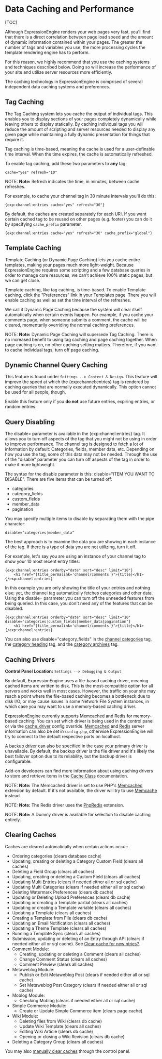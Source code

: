 <!--
    This source file is part of the open source project
    ExpressionEngine User Guide (https://github.com/ExpressionEngine/ExpressionEngine-User-Guide)

    @link      https://expressionengine.com/
    @copyright Copyright (c) 2003-2020, Packet Tide, LLC (https://packettide.com)
    @license   https://expressionengine.com/license Licensed under Apache License, Version 2.0
-->

# Data Caching and Performance

[TOC]

Although ExpressionEngine renders your web pages very fast, you'll find that there is a direct correlation between page load speed and the amount of dynamic information contained within your pages. The greater the number of tags and variables you use, the more processing cycles the template rendering engine has to perform.

For this reason, we highly recommend that you use the caching systems and techniques described below. Doing so will increase the performance of your site and utilize server resources more efficiently.

The caching technology in ExpressionEngine is comprised of several independent data caching systems and preferences.

## Tag Caching

The Tag Caching system lets you cache the output of individual tags. This enables you to display sections of your pages completely dynamically while leaving others to display statically. By caching individual tags you will reduce the amount of scripting and server resources needed to display any given page while maintaining a fully dynamic presentation for things that require it.

Tag caching is time-based, meaning the cache is used for a user-definable time interval. When the time expires, the cache is automatically refreshed.

To enable tag caching, add these two parameters to **any** tag:

    cache="yes" refresh="10"

NOTE: **Note:** Refresh indicates the time, in minutes, between cache refreshes.

For example, to cache your channel tag in 30 minute intervals you'll do this:

    {exp:channel:entries cache="yes" refresh="30"}

By default, the caches are created separately for each URI. If you want certain cached tag to be reused on other pages (e.g. footer) you can do it by specifying `cache_prefix` parameter.

    {exp:channel:entries cache="yes" refresh="30" cache_prefix="global"}

## Template Caching

Template Caching (or Dynamic Page Caching) lets you cache entire templates, making your pages much more light-weight. Because ExpressionEngine requires some scripting and a few database queries in order to manage core resources, we can't achieve 100% static pages, but we can get close.

Template caching, like tag caching, is time-based. To enable Template caching, click the "Preferences" link in your Templates page. There you will enable caching as well as set the time interval of the refreshes.

We call it Dynamic Page Caching because the system will clear itself automatically when certain events happen. For example, if you cache your comments page, when someone submits a comment, the cache will be cleared, momentarily overriding the normal caching preferences.

NOTE: **Note:** Dynamic Page Caching will supersede Tag Caching. There is no increased benefit to using tag caching and page caching together. When page caching is on, no other caching setting matters. Therefore, if you want to cache individual tags, turn off page caching.

## Dynamic Channel Query Caching

This feature is found under `Settings --> Content & Design`. This feature will improve the speed at which the {exp:channel:entries} tag is rendered by caching queries that are normally executed dynamically. This option cannot be used for all people, though.

Enable this feature only if you **do not** use future entries, expiring entries, or random entries.

## Query Disabling

The disable= parameter is available in the {exp:channel:entries} tag. It allows you to turn off aspects of the tag that you might not be using in order to improve performance. The channel tag is designed to fetch a lot of information by default: Categories, fields, member data, etc. Depending on how you use the tag, some of this data may not be needed. Through the use of the "disable" parameter you can turn off aspects of the tag in order to make it more lightweight.

The syntax for the disable parameter is this: disable="ITEM YOU WANT TO DISABLE". There are five items that can be turned off:

- categories
- category_fields
- custom_fields
- member_data
- pagination

You may specify multiple items to disable by separating them with the pipe character:

    disable="categories|member_data"

The best approach is to examine the data you are showing in each instance of the tag. If there is a type of data you are not utilizing, turn it off.

For example, let's say you are using an instance of your channel tag to show your 10 most recent entry titles:

    {exp:channel:entries orderby="date" sort="desc" limit="10"}
        <h1 href="{title_permalink='channel/comments'}">{title}</h1>
    {/exp:channel:entries}

In this example you are only showing the title of your entries and nothing else; yet, the channel tag automatically fetches categories and other data. Using the disable= parameter you can turn off the unneeded features from being queried. In this case, you don't need any of the features that can be disabled.

    {exp:channel:entries orderby="date" sort="desc" limit="10" disable="categories|custom_fields|member_data|pagination"}
        <h1 href="{title_permalink='channel/comments'}">{title}</h1>
    {/exp:channel:entries}

You can also use disable="category_fields" in the [channel categories](channels/categories.md) tag, the [category heading](channels/category-heading.md) tag, and the [category archives](channels/category-archive.md) tag.

## Caching Drivers

**Control Panel Location:** `Settings --> Debugging & Output`

By default, ExpressionEngine uses a file-based caching driver, meaning cached items are written to disk. This is the most-compatible option for all servers and works well in most cases. However, the traffic on your site may reach a point where the file-based caching becomes a bottleneck due to disk I/O, or may cause issues in some Network File System instances, in which case you may want to use a memory-based caching driver.

ExpressionEngine currently supports Memcached and Redis for memory-based caching. You can set which driver is being used in the control panel or via the [cache_driver](general/system-configuration-overrides.md#cache_driver) config override. [Memcached](general/system-configuration-overrides.md#memcached) and [Redis](general/system-configuration-overrides.md#redis) server information can also be set in `config.php`, otherwise ExpressionEngine will try to connect to the default respective ports on localhost.

A [backup driver](general/system-configuration-overrides.md#cache_driver_backup) can also be specified in the case your primary driver is unavailable. By default, the backup driver is the file driver and it's likely the best failover option due to its reliability, but the backup driver is configurable.

Add-on developers can find more information about using caching drivers to store and retrieve items in the [Cache Class](development/legacy/libraries/cache.md) documentation.

NOTE: **Note:** The Memcached driver is set to use PHP's [Memcached](https://www.php.net/manual/en/book.memcached.php) extension by default. If it's not available, the driver will try to use [Memcache](https://www.php.net/manual/en/book.memcache.php) instead.

NOTE: **Note:** The Redis driver uses the [PhpRedis](https://github.com/nicolasff/phpredis) extension.

NOTE: **Note:** A Dummy driver is available for selection to disable caching entirely.

## Clearing Caches

Caches are cleared automatically when certain actions occur:

- Ordering categories (clears database cache)
- Updating, creating or deleting a Category Custom Field (clears all caches)
- Deleting a Field Group (clears all caches)
- Updating, creating or deleting a Custom Field (clears all caches)
- Updating Multi Entries (clears if needed either all or sql cache)
- Updating Multi Categories (clears if needed either all or sql cache)
- Deleting Watermark Preferences (clears db cache)
- Updating or Deleting Upload Preferences (clears db cache)
- Updating or creating a Template partial (clears all caches)
- Updating or creating a Template variable (clears all caches)
- Updating a Template (clears all caches)
- Creating a Template from File (clears db cache)
- Updating an Email Notification (clears all caches)
- Updating a Theme Template (clears all caches)
- Running a Template Sync (clears all caches)
- Submission, updating or deleting of an Entry through API (clears if needed either all or sql cache). See [Clear cache for new ntries?](control-panel/settings/content-design.md#clear-cache-for-new-entries).
- Comment Module:
  - Creating, updating or deleting a Comment (clears all caches)
  - Change Comment Status (clears all caches)
  - Comment Preview (clears all caches)
- Metaweblog Module:
  - Publish or Edit Metaweblog Post (clears if needed either all or sql cache)
  - Set Metaweblog Post Category (clears if needed either all or sql cache)
- Moblog Module:
  - Checking Moblog (clears if needed either all or sql cache)
- Simple Commerce Module:
  - Create or Update Simple Commerce item (clears page cache)
- Wiki Module:
  - Deleting files from Wiki (clears db cache)
  - Update Wiki Template (clears all caches)
  - Editing Wiki Article (clears db cache)
  - Opening or closing a Wiki Revision (clears db cache)
- Deleting a Category Group (clears all caches)

You may also [manually clear caches](control-panel/utilities.md#cache-manager) through the control panel.

